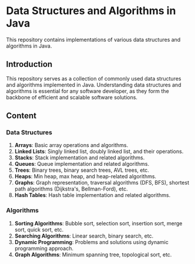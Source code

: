 # Data Structures and Algorithms in Java

This repository contains implementations of various data structures and algorithms in Java.

## Introduction

This repository serves as a collection of commonly used data structures and algorithms implemented in Java. Understanding data structures and algorithms is essential for any software developer, as they form the backbone of efficient and scalable software solutions.

## Content

### Data Structures

1. **Arrays**: Basic array operations and algorithms.
2. **Linked Lists**: Singly linked list, doubly linked list, and their operations.
3. **Stacks**: Stack implementation and related algorithms.
4. **Queues**: Queue implementation and related algorithms.
5. **Trees**: Binary trees, binary search trees, AVL trees, etc.
6. **Heaps**: Min heap, max heap, and heap-related algorithms.
7. **Graphs**: Graph representation, traversal algorithms (DFS, BFS), shortest path algorithms (Dijkstra's, Bellman-Ford), etc.
8. **Hash Tables**: Hash table implementation and related algorithms.

### Algorithms

1. **Sorting Algorithms**: Bubble sort, selection sort, insertion sort, merge sort, quick sort, etc.
2. **Searching Algorithms**: Linear search, binary search, etc.
3. **Dynamic Programming**: Problems and solutions using dynamic programming approach.
4. **Graph Algorithms**: Minimum spanning tree, topological sort, etc.

